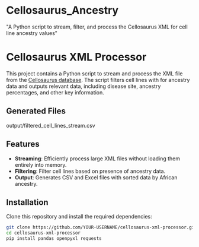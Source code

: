 # Cellosaurus_Ancestry
"A Python script to stream, filter, and process the  Cellosaurus XML for cell line ancestry values"
# Cellosaurus XML Processor

This project contains a Python script to stream and process the XML file from the [Cellosaurus database](https://ftp.expasy.org/databases/cellosaurus/). The script filters cell lines with for ancestry data and outputs relevant data, including disease site, ancestry percentages, and other key information.


## Generated Files
output/filtered_cell_lines_stream.csv


## Features
- **Streaming**: Efficiently process large XML files without loading them entirely into memory.
- **Filtering**: Filter cell lines based on presence of ancestry data. 
- **Output**: Generates CSV and Excel files with sorted data by African ancestry.

## Installation

Clone this repository and install the required dependencies:

```bash
git clone https://github.com/YOUR-USERNAME/cellosaurus-xml-processor.git
cd cellosaurus-xml-processor
pip install pandas openpyxl requests

